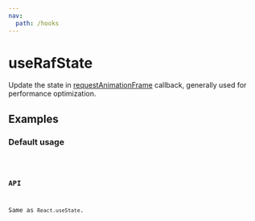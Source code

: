 ```yaml
---
nav:
  path: /hooks
---
```


# useRafState

Update the state in [requestAnimationFrame](https://developer.mozilla.org/en-US/docs/Web/API/window/requestAnimationFrame) callback, generally used for performance optimization.

## Examples

### Default usage

<code src="./demo/demo1.tsx" />

### API

Same as `React.useState`.
